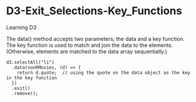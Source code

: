 # D3-Exit_Selections-Key_Functions
Learning D3

The data() method accepts two parameters; the data and a key function.  The key function is used to match and join the data to the elements.  (Otherwise, elements are matched to the data array sequentially.)

```
d3.selectAll("li")
  .data(nonRMovies, (d) => {
    return d.quote;  // using the quote on the data object as the key in the key function
  })
  .exit()
  .remove();
```
